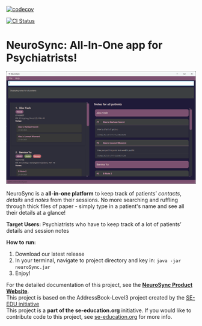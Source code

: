 [![codecov](https://codecov.io/gh/nus-cs2103-AY2425S2/tp/graph/badge.svg?token=WSB76KOM78)](https://codecov.io/gh/nus-cs2103-AY2425S2/tp)

[![CI Status](https://github.com/se-edu/addressbook-level3/workflows/Java%20CI/badge.svg)](https://github.com/AY2425S2-CS2103T-F13-1/tp/actions)
# NeuroSync: All-In-One app for Psychiatrists!
![Ui](docs/images/ugFrontPagePhoto.png)

NeuroSync is a **all-in-one platform** to keep track of patients’ _contacts_, _details_ and _notes_ from their sessions. No more searching and ruffling through thick files of paper - simply type in a patient's name and see all their details at a glance!

**Target Users:** Psychiatrists who have to keep track of a lot of patients’ details and session notes

**How to run:**
  1. Download our latest release
  2. In your terminal, navigate to project directory and key in: ```java -jar neuroSync.jar```
  3. Enjoy!


For the detailed documentation of this project, see the **[NeuroSync Product Website](https://ay2425s2-cs2103t-f13-1.github.io/tp/)**.<br>
This project is based on the AddressBook-Level3 project created by the [SE-EDU initiative](https://se-education.org) <br>
This project is a **part of the se-education.org** initiative. If you would like to contribute code to this project, see [se-education.org](https://se-education.org/#contributing-to-se-edu) for more info.
